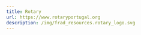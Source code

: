 ```yaml
---
title: Rotary
url: https://www.rotaryportugal.org
description: /img/frad_resources.rotary_logo.svg
---
```

